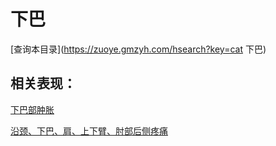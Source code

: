 # 下巴
[查询本目录](https://zuoye.gmzyh.com/hsearch?key=cat 下巴)

## 相关表现：

[下巴部肿胀](https://zuoye.gmzyh.com/search?key=下巴部肿胀)
[沿颈、下巴、肩、上下臂、肘部后侧疼痛](https://zuoye.gmzyh.com/search?key=沿颈、下巴、肩、上下臂、肘部后侧疼痛)